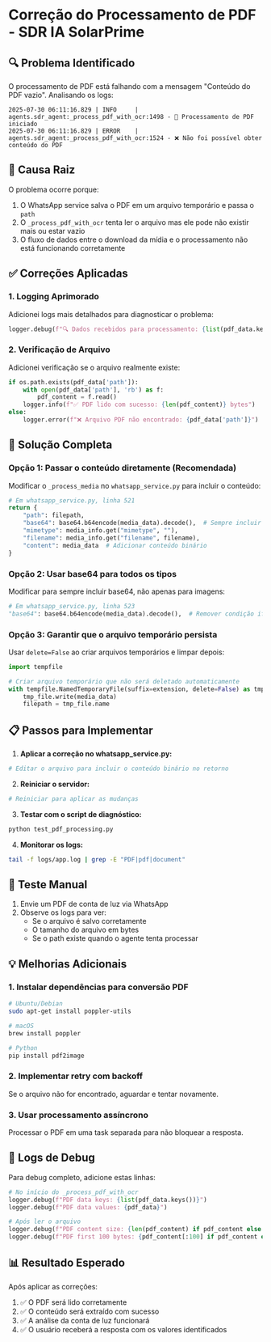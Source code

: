 # Correção do Processamento de PDF - SDR IA SolarPrime

## 🔍 Problema Identificado

O processamento de PDF está falhando com a mensagem "Conteúdo do PDF vazio". Analisando os logs:

```
2025-07-30 06:11:16.829 | INFO     | agents.sdr_agent:_process_pdf_with_ocr:1498 - 📄 Processamento de PDF iniciado
2025-07-30 06:11:16.829 | ERROR    | agents.sdr_agent:_process_pdf_with_ocr:1524 - ❌ Não foi possível obter conteúdo do PDF
```

## 🎯 Causa Raiz

O problema ocorre porque:
1. O WhatsApp service salva o PDF em um arquivo temporário e passa o `path`
2. O `_process_pdf_with_ocr` tenta ler o arquivo mas ele pode não existir mais ou estar vazio
3. O fluxo de dados entre o download da mídia e o processamento não está funcionando corretamente

## ✅ Correções Aplicadas

### 1. Logging Aprimorado
Adicionei logs mais detalhados para diagnosticar o problema:
```python
logger.debug(f"🔍 Dados recebidos para processamento: {list(pdf_data.keys())}")
```

### 2. Verificação de Arquivo
Adicionei verificação se o arquivo realmente existe:
```python
if os.path.exists(pdf_data['path']):
    with open(pdf_data['path'], 'rb') as f:
        pdf_content = f.read()
    logger.info(f"✅ PDF lido com sucesso: {len(pdf_content)} bytes")
else:
    logger.error(f"❌ Arquivo PDF não encontrado: {pdf_data['path']}")
```

## 🔧 Solução Completa

### Opção 1: Passar o conteúdo diretamente (Recomendada)

Modificar o `_process_media` no `whatsapp_service.py` para incluir o conteúdo:

```python
# Em whatsapp_service.py, linha 521
return {
    "path": filepath,
    "base64": base64.b64encode(media_data).decode(),  # Sempre incluir base64
    "mimetype": media_info.get("mimetype", ""),
    "filename": media_info.get("filename", filename),
    "content": media_data  # Adicionar conteúdo binário
}
```

### Opção 2: Usar base64 para todos os tipos

Modificar para sempre incluir base64, não apenas para imagens:

```python
# Em whatsapp_service.py, linha 523
"base64": base64.b64encode(media_data).decode(),  # Remover condição if media_type == "image"
```

### Opção 3: Garantir que o arquivo temporário persista

Usar `delete=False` ao criar arquivos temporários e limpar depois:

```python
import tempfile

# Criar arquivo temporário que não será deletado automaticamente
with tempfile.NamedTemporaryFile(suffix=extension, delete=False) as tmp_file:
    tmp_file.write(media_data)
    filepath = tmp_file.name
```

## 📋 Passos para Implementar

1. **Aplicar a correção no whatsapp_service.py:**
```bash
# Editar o arquivo para incluir o conteúdo binário no retorno
```

2. **Reiniciar o servidor:**
```bash
# Reiniciar para aplicar as mudanças
```

3. **Testar com o script de diagnóstico:**
```bash
python test_pdf_processing.py
```

4. **Monitorar os logs:**
```bash
tail -f logs/app.log | grep -E "PDF|pdf|document"
```

## 🧪 Teste Manual

1. Envie um PDF de conta de luz via WhatsApp
2. Observe os logs para ver:
   - Se o arquivo é salvo corretamente
   - O tamanho do arquivo em bytes
   - Se o path existe quando o agente tenta processar

## 💡 Melhorias Adicionais

### 1. Instalar dependências para conversão PDF
```bash
# Ubuntu/Debian
sudo apt-get install poppler-utils

# macOS
brew install poppler

# Python
pip install pdf2image
```

### 2. Implementar retry com backoff
Se o arquivo não for encontrado, aguardar e tentar novamente.

### 3. Usar processamento assíncrono
Processar o PDF em uma task separada para não bloquear a resposta.

## 🚨 Logs de Debug

Para debug completo, adicione estas linhas:

```python
# No início do _process_pdf_with_ocr
logger.debug(f"PDF data keys: {list(pdf_data.keys())}")
logger.debug(f"PDF data values: {pdf_data}")

# Após ler o arquivo
logger.debug(f"PDF content size: {len(pdf_content) if pdf_content else 0}")
logger.debug(f"PDF first 100 bytes: {pdf_content[:100] if pdf_content else 'Empty'}")
```

## 📊 Resultado Esperado

Após aplicar as correções:
1. ✅ O PDF será lido corretamente
2. ✅ O conteúdo será extraído com sucesso
3. ✅ A análise da conta de luz funcionará
4. ✅ O usuário receberá a resposta com os valores identificados
